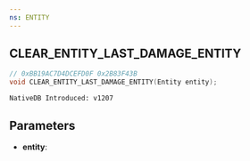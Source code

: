 ```yaml
---
ns: ENTITY
---
```

## CLEAR_ENTITY_LAST_DAMAGE_ENTITY

```c
// 0xBB19AC7D4DCEFD0F 0x2B83F43B
void CLEAR_ENTITY_LAST_DAMAGE_ENTITY(Entity entity);
```

```
NativeDB Introduced: v1207
```

## Parameters
* **entity**:
